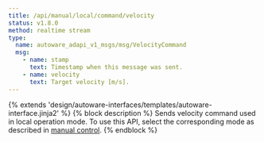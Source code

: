 ```yaml
---
title: /api/manual/local/command/velocity
status: v1.8.0
method: realtime stream
type:
  name: autoware_adapi_v1_msgs/msg/VelocityCommand
  msg:
    - name: stamp
      text: Timestamp when this message was sent.
    - name: velocity
      text: Target velocity [m/s].
---
```


{% extends 'design/autoware-interfaces/templates/autoware-interface.jinja2' %}
{% block description %}
Sends velocity command used in local operation mode.
To use this API, select the corresponding mode as described in [manual control](../../../../../features/manual-control.md).
{% endblock %}
